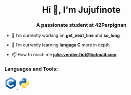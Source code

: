 <h1 align="center">Hi 👋, I'm Jujufinote</h1>
<h3 align="center">A passionate student at 42Perpignan</h3>

- 🔭 I’m currently working on **get_next_line** and **so_long**

- 🌱 I’m currently learning **langage C** more in depth

- 📫 How to reach me **julie.verdier.fiot@hotmail.com**

<h3 align="left">Languages and Tools:</h3>
<p align="left"> <a href="https://www.cprogramming.com/" target="_blank" rel="noreferrer"> <img src="https://raw.githubusercontent.com/devicons/devicon/master/icons/c/c-original.svg" alt="c" width="40" height="40"/> </a> <a href="https://www.python.org" target="_blank" rel="noreferrer"> <img src="https://raw.githubusercontent.com/devicons/devicon/master/icons/python/python-original.svg" alt="python" width="40" height="40"/> </a> </p>

<!---
Jujufinote/Jujufinote is a ✨ special ✨ repository because its `README.md` (this file) appears on your GitHub profile.
You can click the Preview link to take a look at your changes.
--->
